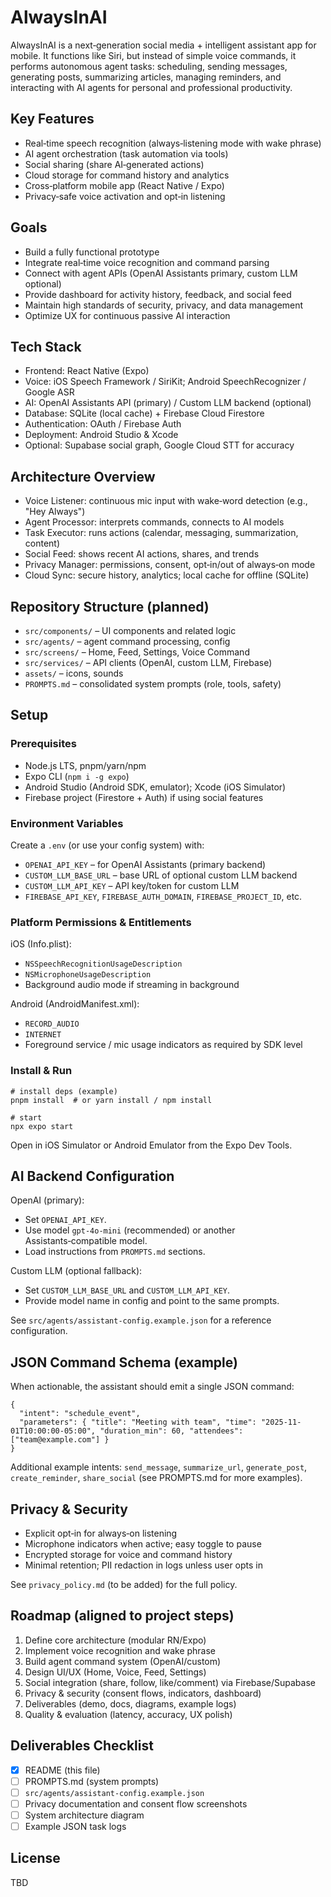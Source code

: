 # AlwaysInAI

AlwaysInAI is a next‑generation social media + intelligent assistant app for mobile. It functions like Siri, but instead of simple voice commands, it performs autonomous agent tasks: scheduling, sending messages, generating posts, summarizing articles, managing reminders, and interacting with AI agents for personal and professional productivity.

## Key Features

- Real‑time speech recognition (always‑listening mode with wake phrase)
- AI agent orchestration (task automation via tools)
- Social sharing (share AI‑generated actions)
- Cloud storage for command history and analytics
- Cross‑platform mobile app (React Native / Expo)
- Privacy‑safe voice activation and opt‑in listening

## Goals

- Build a fully functional prototype
- Integrate real‑time voice recognition and command parsing
- Connect with agent APIs (OpenAI Assistants primary, custom LLM optional)
- Provide dashboard for activity history, feedback, and social feed
- Maintain high standards of security, privacy, and data management
- Optimize UX for continuous passive AI interaction

## Tech Stack

- Frontend: React Native (Expo)
- Voice: iOS Speech Framework / SiriKit; Android SpeechRecognizer / Google ASR
- AI: OpenAI Assistants API (primary) / Custom LLM backend (optional)
- Database: SQLite (local cache) + Firebase Cloud Firestore
- Authentication: OAuth / Firebase Auth
- Deployment: Android Studio & Xcode
- Optional: Supabase social graph, Google Cloud STT for accuracy

## Architecture Overview

- Voice Listener: continuous mic input with wake‑word detection (e.g., "Hey Always")
- Agent Processor: interprets commands, connects to AI models
- Task Executor: runs actions (calendar, messaging, summarization, content)
- Social Feed: shows recent AI actions, shares, and trends
- Privacy Manager: permissions, consent, opt‑in/out of always‑on mode
- Cloud Sync: secure history, analytics; local cache for offline (SQLite)

## Repository Structure (planned)

- `src/components/` – UI components and related logic
- `src/agents/` – agent command processing, config
- `src/screens/` – Home, Feed, Settings, Voice Command
- `src/services/` – API clients (OpenAI, custom LLM, Firebase)
- `assets/` – icons, sounds
- `PROMPTS.md` – consolidated system prompts (role, tools, safety)

## Setup

### Prerequisites

- Node.js LTS, pnpm/yarn/npm
- Expo CLI (`npm i -g expo`)
- Android Studio (Android SDK, emulator); Xcode (iOS Simulator)
- Firebase project (Firestore + Auth) if using social features

### Environment Variables

Create a `.env` (or use your config system) with:

- `OPENAI_API_KEY` – for OpenAI Assistants (primary backend)
- `CUSTOM_LLM_BASE_URL` – base URL of optional custom LLM backend
- `CUSTOM_LLM_API_KEY` – API key/token for custom LLM
- `FIREBASE_API_KEY`, `FIREBASE_AUTH_DOMAIN`, `FIREBASE_PROJECT_ID`, etc.

### Platform Permissions & Entitlements

iOS (Info.plist):

- `NSSpeechRecognitionUsageDescription`
- `NSMicrophoneUsageDescription`
- Background audio mode if streaming in background

Android (AndroidManifest.xml):

- `RECORD_AUDIO`
- `INTERNET`
- Foreground service / mic usage indicators as required by SDK level

### Install & Run

```
# install deps (example)
pnpm install  # or yarn install / npm install

# start
npx expo start
```

Open in iOS Simulator or Android Emulator from the Expo Dev Tools.

## AI Backend Configuration

OpenAI (primary):

- Set `OPENAI_API_KEY`.
- Use model `gpt-4o-mini` (recommended) or another Assistants‑compatible model.
- Load instructions from `PROMPTS.md` sections.

Custom LLM (optional fallback):

- Set `CUSTOM_LLM_BASE_URL` and `CUSTOM_LLM_API_KEY`.
- Provide model name in config and point to the same prompts.

See `src/agents/assistant-config.example.json` for a reference configuration.

## JSON Command Schema (example)

When actionable, the assistant should emit a single JSON command:

```
{
  "intent": "schedule_event",
  "parameters": { "title": "Meeting with team", "time": "2025-11-01T10:00:00-05:00", "duration_min": 60, "attendees": ["team@example.com"] }
}
```

Additional example intents: `send_message`, `summarize_url`, `generate_post`, `create_reminder`, `share_social` (see PROMPTS.md for more examples).

## Privacy & Security

- Explicit opt‑in for always‑on listening
- Microphone indicators when active; easy toggle to pause
- Encrypted storage for voice and command history
- Minimal retention; PII redaction in logs unless user opts in

See `privacy_policy.md` (to be added) for the full policy.

## Roadmap (aligned to project steps)

1. Define core architecture (modular RN/Expo)
2. Implement voice recognition and wake phrase
3. Build agent command system (OpenAI/custom)
4. Design UI/UX (Home, Voice, Feed, Settings)
5. Social integration (share, follow, like/comment) via Firebase/Supabase
6. Privacy & security (consent flows, indicators, dashboard)
7. Deliverables (demo, docs, diagrams, example logs)
8. Quality & evaluation (latency, accuracy, UX polish)

## Deliverables Checklist

- [x] README (this file)
- [ ] PROMPTS.md (system prompts)
- [ ] `src/agents/assistant-config.example.json`
- [ ] Privacy documentation and consent flow screenshots
- [ ] System architecture diagram
- [ ] Example JSON task logs

## License

TBD
